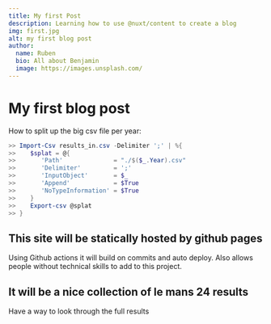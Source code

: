 ```yaml
---
title: My first Post
description: Learning how to use @nuxt/content to create a blog
img: first.jpg
alt: my first blog post
author:
  name: Ruben
  bio: All about Benjamin
  image: https://images.unsplash.com/
---
```


# My first blog post

How to split up the big csv file per year:

```powershell
>> Import-Csv results_in.csv -Delimiter ';' | %{
>>    $splat = @{
>>       'Path'              = "./$($_.Year).csv"
>>       'Delimiter'         = ';'
>>       'InputObject'       = $_
>>       'Append'            = $True
>>       'NoTypeInformation' = $True
>>    }
>>    Export-csv @splat
>> }
```

## This site will be statically hosted by github pages

Using Github actions it will build on commits and auto deploy. Also allows people without technical skills to add to this project.

## It will be a nice collection of le mans 24 results

Have a way to look through the full results
